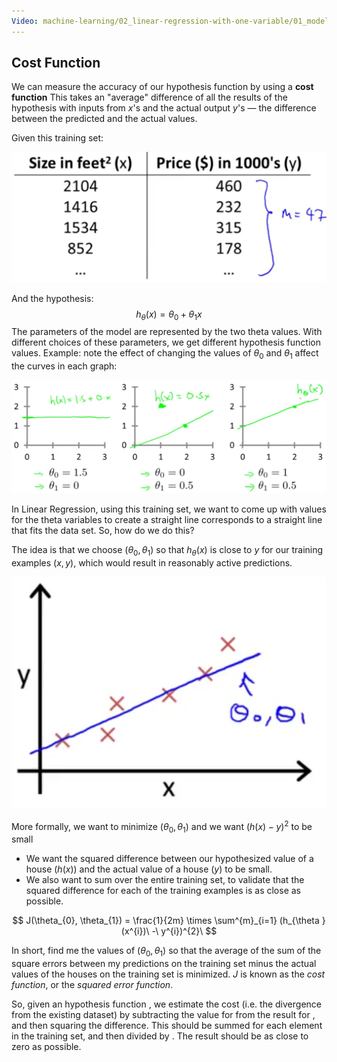 ```yaml
---
Video: machine-learning/02_linear-regression-with-one-variable/01_model-and-cost-function/03_cost-function.mp4
---
```


## Cost Function

We can measure the accuracy of our hypothesis function by using a **cost function**  This takes an "average" difference of all the results of the hypothesis with inputs from $x$'s and the actual output $y$'s — the difference between the predicted and the actual values.

Given this training set:

![](02-cost-function.assets/image-20210226170249413.png)

And the hypothesis:
$$
h_{\theta}(x) = \theta_{0} + \theta_{1}x
$$
The parameters of the model are represented by the two theta values. With different choices of these parameters, we get different hypothesis function values. Example: note the effect of changing the values of $\theta_{0}$ and $\theta_{1}$ affect the curves in each graph:

![image-20210226170916912](02-cost-function.assets/image-20210226170916912.png)

In Linear Regression, using this training set, we want to come up with values for the theta variables to create a straight line corresponds to a straight line that fits the data set. So, how do we do this?

The idea is that we choose $(\theta_{0}, \theta_{1})$ so that $h_{\theta}(x)$ is close to $y$ for our training examples $(x, y)$, which would result in reasonably active predictions.

![image-20210226171736567](02-cost-function.assets/image-20210226171736567.png)

More formally, we want to minimize $(\theta_{0}, \theta_{1})$ and we want $(h(x) - y)^2$ to be small

* We want the squared difference between our hypothesized value of a house ($h(x)$) and the actual value of a house ($y$) to be small.
* We also want to sum over the entire training set, to validate that the squared difference for each of the training examples is as close as possible.

$$
J(\theta_{0}, \theta_{1}) = \frac{1}{2m} \times \sum^{m}_{i=1} (h_{\theta }(x^{i})\  -\  y^{i})^{2}\
$$

In short, find me the values of $(\theta_{0}, \theta_{1})$ so that the average of the sum of the square errors between my predictions on the training set minus the actual values of the houses on the training set is minimized.  $J$ is known as the _cost function_, or the *squared error function*.

So, given an hypothesis function , we estimate the cost (i.e. the divergence from the existing dataset) by subtracting the value for  from the result for , and then squaring the difference.  This should be summed for each element in the training set, and then divided by .  The result should be as close to zero as possible.